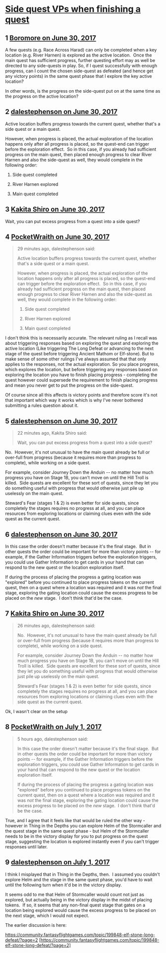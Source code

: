 # [Side quest VPs when finishing a quest](https://community.fantasyflightgames.com/topic/253229-side-quest-vps-when-finishing-a-quest/)

## 1 [Boromore on June 30, 2017](https://community.fantasyflightgames.com/topic/253229-side-quest-vps-when-finishing-a-quest/?do=findComment&comment=2860729)

A few quests (e.g. Race Across Harad) can only be completed when a key location (e.g. River Harnen) is explored as the active location.  Once the main quest has sufficient progress, further questing effort may as well be directed to any side-quests in play. So, if I quest successfully with enough progress, can I count the chosen side-quest as defeated (and hence get any victory points) in the same quest phase that I explore the key active location?

In other words, is the progress on the side-quest put on at the same time as the progress on the active location? 

## 2 [dalestephenson on June 30, 2017](https://community.fantasyflightgames.com/topic/253229-side-quest-vps-when-finishing-a-quest/?do=findComment&comment=2860796)

Active location buffers progress towards the current quest, whether that's a side quest or a main quest.

However, when progress is placed, the actual exploration of the location happens only after all progress is placed, so the quest-end can trigger before the exploration effect.  So in this case, if you already had sufficient progress on the main quest, then placed enough progress to clear River Harnen and also the side-quest as well, they would complete in the following order:

1) Side quest completed

2) River Harnen explored

3) Main quest completed

## 3 [Kakita Shiro on June 30, 2017](https://community.fantasyflightgames.com/topic/253229-side-quest-vps-when-finishing-a-quest/?do=findComment&comment=2860873)

Wait, you can put excess progress from a quest into a side quest?

## 4 [PocketWraith on June 30, 2017](https://community.fantasyflightgames.com/topic/253229-side-quest-vps-when-finishing-a-quest/?do=findComment&comment=2860880)

> 29 minutes ago, dalestephenson said:
> 
> Active location buffers progress towards the current quest, whether that's a side quest or a main quest.
> 
> However, when progress is placed, the actual exploration of the location happens only after all progress is placed, so the quest-end can trigger before the exploration effect.  So in this case, if you already had sufficient progress on the main quest, then placed enough progress to clear River Harnen and also the side-quest as well, they would complete in the following order:
> 
> 1) Side quest completed
> 
> 2) River Harnen explored
> 
> 3) Main quest completed

I don't think this is necessarily accurate. The relevant ruling as I recall was about triggering responses based on exploring the quest and exploring the active location (Like triggering The Long Defeat or advancing to the next stage of the quest before triggering Ancient Mathom or Elf-stone). But to make sense of some other rulings I've always assumed that that only applies to the responses, not the actual exploration. So you place progress, which explores the location, but before triggering any responses based on exploring the location you have to finish placing progress - completing the quest however could supersede the requirement to finish placing progress  and mean you never get to put the progress on the side-quest.

Of course since all this affects is victory points and therefore score it's not that important which way it works which is why I've never bothered submitting a rules question about it.

## 5 [dalestephenson on June 30, 2017](https://community.fantasyflightgames.com/topic/253229-side-quest-vps-when-finishing-a-quest/?do=findComment&comment=2860922)

> 22 minutes ago, Kakita Shiro said:
> 
> Wait, you can put excess progress from a quest into a side quest?

No.  However, it's not unusual to have the main quest already be full or over-full from progress (because it requires more than progress to complete), while working on a side quest.

For example, consider Journey Down the Anduin -- no matter how much progress you have on Stage 1B, you can't move on until the Hill Troll is killed.  Side quests are excellent for these sort of quests, since they let you do something useful with progress that would otherwise just pile up uselessly on the main quest.

Steward's Fear (stages 1 & 2) is even better for side quests, since completely the stages requires no progress at all, and you can place resources from exploring locations or claiming clues even with the side quest as the current quest.

## 6 [dalestephenson on June 30, 2017](https://community.fantasyflightgames.com/topic/253229-side-quest-vps-when-finishing-a-quest/?do=findComment&comment=2860941)

In this case the order doesn't matter because it's the final stage.  But in other quests the order could be important for more than victory points -- for example, if the Gather Information triggers before the exploration triggers, you could use Gather Information to get cards in your hand that can respond to the new quest or the location exploration itself.

If during the process of placing the progress a gating location was "explored" before you continued to place progress tokens on the current quest, then on a quest where a location was required and it was *not* the final stage, exploring the gating location could cause the excess progress to be placed on the *new* stage.  I don't think that'd be the case.

## 7 [Kakita Shiro on June 30, 2017](https://community.fantasyflightgames.com/topic/253229-side-quest-vps-when-finishing-a-quest/?do=findComment&comment=2860978)

> 26 minutes ago, dalestephenson said:
> 
> No.  However, it's not unusual to have the main quest already be full or over-full from progress (because it requires more than progress to complete), while working on a side quest.
> 
> For example, consider Journey Down the Anduin -- no matter how much progress you have on Stage 1B, you can't move on until the Hill Troll is killed.  Side quests are excellent for these sort of quests, since they let you do something useful with progress that would otherwise just pile up uselessly on the main quest.
> 
> Steward's Fear (stages 1 & 2) is even better for side quests, since completely the stages requires no progress at all, and you can place resources from exploring locations or claiming clues even with the side quest as the current quest.

Ok, I wasn't clear on the setup

## 8 [PocketWraith on July 1, 2017](https://community.fantasyflightgames.com/topic/253229-side-quest-vps-when-finishing-a-quest/?do=findComment&comment=2861759)

> 5 hours ago, dalestephenson said:
> 
> In this case the order doesn't matter because it's the final stage.  But in other quests the order could be important for more than victory points -- for example, if the Gather Information triggers before the exploration triggers, you could use Gather Information to get cards in your hand that can respond to the new quest or the location exploration itself.
> 
> If during the process of placing the progress a gating location was "explored" before you continued to place progress tokens on the current quest, then on a quest where a location was required and it was *not* the final stage, exploring the gating location could cause the excess progress to be placed on the *new* stage.  I don't think that'd be the case.

True, and I agree that it feels like that would be ruled the other way - however in Thing in the Depths you can explore Helm of the Stormcaller and the quest stage in the same quest phase - but Helm of the Stormcaller needs to be in the victory display for you to put progress on the quest stage, suggesting the location is explored instantly even if you can't trigger responses until later.

## 9 [dalestephenson on July 1, 2017](https://community.fantasyflightgames.com/topic/253229-side-quest-vps-when-finishing-a-quest/?do=findComment&comment=2861802)

I think I misplayed that in Thing in the Depths, then.  I assumed you couldn't explore Helm and the stage in the same quest phase, you'd have to wait until the following turn when it'd be in the victory display.

It seems odd to me that Helm of Stormcaller would count not just as explored, but actually being in the victory display in the midst of placing tokens.  If so, it seems that any non-final quest stage that gates on a location being explored would cause the excess progress to be placed on the next stage, which I would not expect.

The earlier discussion is here:

https://community.fantasyflightgames.com/topic/199848-elf-stone-long-defeat/?page=2 [https://community.fantasyflightgames.com/topic/199848-elf-stone-long-defeat/?page=2]

 

